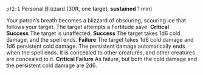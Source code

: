 `pf2:1` Personal Blizzard (30ft, one target, **sustained** 1 min)

Your patron’s breath becomes a blizzard of obscuring, scouring ice that follows your target. The target attempts a Fortitude save.
	**Critical Success** The target is unaffected.
	**Success** The target takes 1d6 cold damage, and the spell ends.
	**Failure** The target takes 1d6 cold damage and 1d6 persistent cold damage. The persistent damage automatically ends when the spell ends. It is concealed to other creatures, and other creatures are concealed to it.	
	**Critical Failure** As failure, but both the cold damage and the persistent cold damage are 2d6.